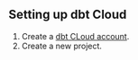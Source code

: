 ## Setting up dbt Cloud
1. Create a [dbt CLoud account](https://www.getdbt.com/signup/).
2. Create a new project.
